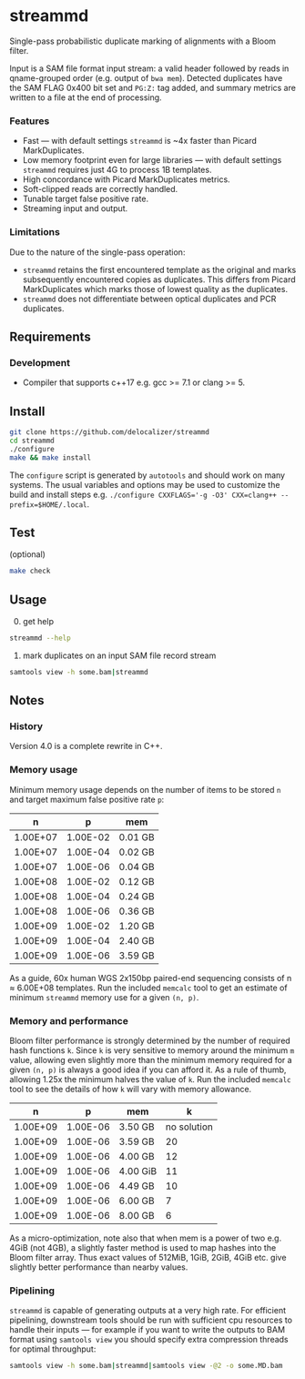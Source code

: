 # streammd

Single-pass probabilistic duplicate marking of alignments with a Bloom filter.

Input is a SAM file format input stream: a valid header followed by reads in
qname-grouped order (e.g. output of `bwa mem`). Detected duplicates have the
SAM FLAG 0x400 bit set and `PG:Z:` tag added, and summary metrics are written
to a file at the end of processing.

### Features

* Fast — with default settings `streammd` is ~4x faster than Picard
  MarkDuplicates.
* Low memory footprint even for large libraries — with default settings
  `streammd` requires just 4G to process 1B templates.
* High concordance with Picard MarkDuplicates metrics.
* Soft-clipped reads are correctly handled.
* Tunable target false positive rate.
* Streaming input and output.

### Limitations

Due to the nature of the single-pass operation:

* `streammd` retains the first encountered template as the original and marks
  subsequently encountered copies as duplicates. This differs from Picard
  MarkDuplicates which marks those of lowest quality as the duplicates.
* `streammd` does not differentiate between optical duplicates and PCR
  duplicates.

## Requirements

### Development

* Compiler that supports c++17 e.g. gcc >= 7.1 or clang >= 5.

## Install

```bash
git clone https://github.com/delocalizer/streammd
cd streammd
./configure
make && make install
```

The `configure` script is generated by `autotools` and should work on many
systems. The usual variables and options may be used to customize the build and
install steps e.g.  `./configure CXXFLAGS='-g -O3' CXX=clang++ --prefix=$HOME/.local`.

## Test

(optional)
```bash
make check
```

## Usage

0. get help

```bash
streammd --help
```

1. mark duplicates on an input SAM file record stream 

```bash
samtools view -h some.bam|streammd
```

## Notes

### History

Version 4.0 is a complete rewrite in C++.

### Memory usage

Minimum memory usage depends on the number of items to be stored `n` and target
maximum false positive rate `p`:

|    n     |    p     |   mem   |
| -------- | -------- | ------- |
| 1.00E+07 | 1.00E-02 | 0.01 GB |
| 1.00E+07 | 1.00E-04 | 0.02 GB |
| 1.00E+07 | 1.00E-06 | 0.04 GB |
| 1.00E+08 | 1.00E-02 | 0.12 GB |
| 1.00E+08 | 1.00E-04 | 0.24 GB |
| 1.00E+08 | 1.00E-06 | 0.36 GB |
| 1.00E+09 | 1.00E-02 | 1.20 GB |
| 1.00E+09 | 1.00E-04 | 2.40 GB |
| 1.00E+09 | 1.00E-06 | 3.59 GB |


As a guide, 60x human WGS 2x150bp paired-end sequencing consists of n &#8776;
6.00E+08 templates. Run the included `memcalc` tool to get an estimate of
minimum `streammd` memory use for a given `(n, p)`.

### Memory and performance

Bloom filter performance is strongly determined by the number of required hash
functions `k`. Since `k` is very sensitive to memory around the minimum `m`
value, allowing even slightly more than the minimum memory required for a given
`(n, p)` is always a good idea if you can afford it. As a rule of thumb,
allowing 1.25x the minimum halves the value of `k`. Run the included `memcalc`
tool to see the details of how `k` will vary with memory allowance.

|    n     |   p      |   mem    |  k           | 
| -------- | -------- | -------- | ------------ |
| 1.00E+09 | 1.00E-06 | 3.50  GB | no solution  |
| 1.00E+09 | 1.00E-06 | 3.59  GB | 20           | 
| 1.00E+09 | 1.00E-06 | 4.00  GB | 12           | 
| 1.00E+09 | 1.00E-06 | 4.00 GiB | 11           | 
| 1.00E+09 | 1.00E-06 | 4.49  GB | 10           | 
| 1.00E+09 | 1.00E-06 | 6.00  GB |  7           | 
| 1.00E+09 | 1.00E-06 | 8.00  GB |  6           | 

As a micro-optimization, note also that when mem is a power of two e.g. 4GiB
(not 4GB), a slightly faster method is used to map hashes into the Bloom filter
array. Thus exact values of 512MiB, 1GiB, 2GiB, 4GiB etc. give slightly better
performance than nearby values.

### Pipelining

`streammd` is capable of generating outputs at a very high rate. For efficient
pipelining, downstream tools should be run with sufficient cpu resources to
handle their inputs — for example if you want to write the outputs to BAM
format using `samtools view` you should specify extra compression threads for
optimal throughput:

```bash
samtools view -h some.bam|streammd|samtools view -@2 -o some.MD.bam
```
